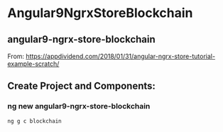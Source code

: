 # Angular9NgrxStoreBlockchain

## angular9-ngrx-store-blockchain

From: https://appdividend.com/2018/01/31/angular-ngrx-store-tutorial-example-scratch/


## Create Project and Components:

### ng new angular9-ngrx-store-blockchain

`ng g c blockchain`



